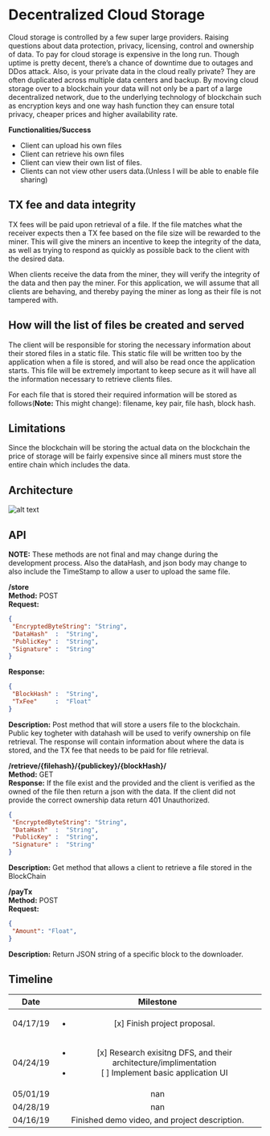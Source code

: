 # Decentralized Cloud Storage

Cloud storage is controlled by a few super large providers. Raising questions about data
protection, privacy, licensing, control and ownership of data. To pay for cloud storage is
expensive in the long run. Though uptime is pretty decent, there’s a chance of downtime due to
outages and DDos attack. Also, is your private data in the cloud really private? They are often
duplicated across multiple data centers and backup.
By moving cloud storage over to a blockchain your data will not only be a part of a large
decentralized network, due to the underlying technology of blockchain such as encryption keys
and one way hash function they can ensure total privacy, cheaper prices and higher availability
rate.

**Functionalities/Success**

  * Client can upload his own files
  * Client can retrieve his own files
  * Client can view their own list of files.
  * Clients can not view other users data.(Unless I will be able to enable file
sharing)


## TX fee and data integrity 

TX fees will be paid upon retrieval of a file. If the file matches what the receiver expects then a TX fee based on the file size will be rewarded to the miner. This will give the miners an incentive to keep the integrity of the data, as well as trying to respond as quickly as possible back to the client with the desired data. 

When clients receive the data from the miner, they will verify the integrity of the data and then pay the miner. For this application, we will assume that all clients are behaving, and thereby paying the miner as long as their file is not tampered with.  


## How will the list of files be created and served
The client will be responsible for storing the necessary information about their stored files in a static file. This static file will be written too by the application when a file is stored, and will also be read once the application starts. This file will be extremely important to keep secure as it will have all the information necessary to retrieve clients files. 

For each file that is stored their required information will be stored as follows(**Note:** This might change): filename, key pair, file hash, block hash.

## Limitations 

Since the blockchain will be storing the actual data on the blockchain the price of storage will be fairly expensive since all miners must store the entire chain which includes the data. 

## Architecture
![alt text](https://github.com/usfcs686/cs686-blockchain-p3-gudbrandsc/blob/master/img/IMG_9183.jpg "Architecture")

## API 
**NOTE:** These methods are not final and may change during the development process.  Also the dataHash, and json body may change to also include the TimeStamp to allow a user to upload the same file.  

  **/store**  
  **Method:** POST  
  **Request:** 
  ```json
  {
   "EncryptedByteString": "String",
   "DataHash"  :  "String",
   "PublicKey" :  "String",
   "Signature" :  "String"
  }
```
  **Response:** 
  ```json
  {
   "BlockHash" :  "String",
   "TxFee"     :  "Float"
  }
```

  **Description:** Post method that will store a users file to the blockchain. Public key togheter with datahash will be used to verify ownership on file retrieval. The response will contain information about where the data is stored, and the TX fee that needs to be paid for file retrieval.
 
**/retrieve/{filehash}/{publickey}/{blockHash}/**  
**Method:** GET  
**Response:** If the file exist and the provided and the client is verified as the owned of the file then return a json with the data. If the client did not provide the correct ownership data return 401 Unauthorized.
  ```json
  {
   "EncryptedByteString": "String",
   "DataHash"  :  "String",
   "PublicKey" :  "String",
   "Signature" :  "String"
  }
```
**Description:** Get method that allows a client to retrieve a file stored in the BlockChain  

**/payTx**  
**Method:** POST  
  **Request:** 
  ```json
  {
   "Amount": "Float",
  }
```
**Description:** Return JSON string of a specific block to the downloader.  



## Timeline

| Date        | Milestone      
| ------------- |:-------------:|
| 04/17/19      | <ul><li> [x] Finish project proposal.</li></ul>  |
| 04/24/19      | <ul><li> [x] Research exisitng DFS, and their architecture/implimentation </li><li> [ ] Implement basic application UI </li></ul>      | 
| 05/01/19      | nan      |
| 04/28/19      | nan      |
| 04/16/19      | Finished demo video, and project description.      |



